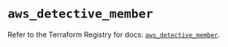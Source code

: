 # `aws_detective_member`

Refer to the Terraform Registry for docs: [`aws_detective_member`](https://registry.terraform.io/providers/hashicorp/aws/6.8.0/docs/resources/detective_member).
